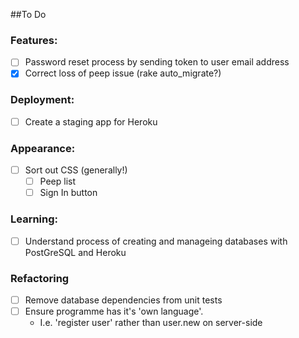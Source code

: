 ##To Do
 
### Features:
- [ ]	Password reset process by sending token to user email address
- [x] Correct loss of peep issue (rake auto_migrate?)

### Deployment:
- [ ] Create a staging app for Heroku

### Appearance:
- [ ] Sort out CSS (generally!)
	- [ ] Peep list
	- [ ] Sign In button

### Learning:
- [ ] Understand process of creating and manageing databases with PostGreSQL and Heroku

### Refactoring
- [ ] Remove database dependencies from unit tests
- [ ] Ensure programme has it's 'own language'.
	- I.e. 'register user' rather than user.new on server-side